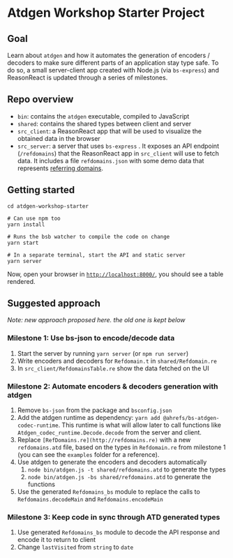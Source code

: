 # Atdgen Workshop Starter Project

## Goal

Learn about `atdgen` and how it automates the generation of encoders / decoders to make sure different parts of an application stay type safe. To do so, a small server-client app created with Node.js (via `bs-express`) and ReasonReact is updated through a series of milestones.

## Repo overview

- `bin`: contains the `atdgen` executable, compiled to JavaScript
- `shared`: contains the shared types between client and server
- `src_client`: a ReasonReact app that will be used to visualize the obtained data in the browser
- `src_server`: a server that uses `bs-express` . It exposes an API endpoint (`/refdomains`) that the ReasonReact app in `src_client` will use to fetch data. It includes a file `refdomains.json` with some demo data that represents [referring domains](https://ahrefs.com/api/documentation/refdomains).

## Getting started

    cd atdgen-workshop-starter
    
    # Can use npm too
    yarn install
    
    # Runs the bsb watcher to compile the code on change
    yarn start
    
    # In a separate terminal, start the API and static server
    yarn server

Now, open your browser in [`http://localhost:8000/`](http://localhost:8000/), you should see a table rendered.

## Suggested approach

*Note: new approach proposed here. the old one is kept below*

### Milestone 1: Use bs-json to encode/decode data

1. Start the server by running `yarn server` (or `npm run server`)
2. Write encoders and decoders for `Refdomain.t` in `shared/Refdomain.re`
3. In `src_client/RefdomainsTable.re` show the data fetched on the UI

### Milestone 2: Automate encoders & decoders generation with atdgen

1. Remove `bs-json` from the package and `bsconfig.json`
2. Add the atdgen runtime as dependency: `yarn add @ahrefs/bs-atdgen-codec-runtime`. This runtime is what will allow later to call functions like `Atdgen_codec_runtime.Decode.decode` from the server and client.
3. Replace `[RefDomains.re](http://refdomains.re)` with a new `refdomains.atd` file, based on the types in `Refdomain.re` from milestone 1 (you can see the `examples` folder for a reference).
4. Use atdgen to generate the encoders and decoders automatically
    1. `node bin/atdgen.js -t shared/refdomains.atd` to generate the types
    2. `node bin/atdgen.js -bs shared/refdomains.atd` to generate the functions
5. Use the generated `Refdomains_bs` module to replace the calls to `Refdomains.decodeMain` and `Refdomains.encodeMain`

### Milestone 3: Keep code in sync through ATD generated types

1. Use generated `Refdomains_bs` module to decode the API response and encode it to return to client
2. Change `lastVisited` from `string` to `date`
